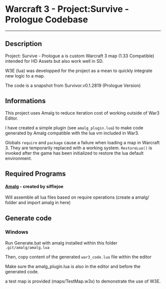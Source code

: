 # Warcraft 3 - Project:Survive - Prologue Codebase
<hr/>

## Description

Project: Survive - Prologue a is custom Warcraft 3 map (1.33 Compatible) intended for HD Assets but also work well in SD.

W3E (lua) was developped for the project as a mean to quickly integrate new logic to a map.

The code is a snapshot from Survivor.v0.1.2819 (Prologue Version)

## Informations

This project uses Amalg to reduce iteration cost of working outside of War3 Editor.

I have created a simple plugin (see `amalg_plugin.lua`) to make code generated by Amalg compatible
with the lua vm included in War3.

Globals `require` and `package` cause a failure when loading a map in Warcraft 3. 
They are temporarily replaced with a working system.
`RestoreLua()` is invoked after the game has been initialized to restore the lua default environment.

## Required Programs

#### [Amalg](https://github.com/siffiejoe/lua-amalg) - created by siffiejoe

Will assemble all lua files based on require operations (create a amalg/ folder and import amalg in here)

## Generate code

### Windows 
Run Generate.bat with amalg installed within this folder `.git/amalg/amalg.lua`

Then, copy content of the generated `war3_code.lua` file within the editor

Make sure the amalg_plugin.lua is also in the editor and before the generated code.

a test map is provided (maps/TestMap.w3x) to demonstrate the use of W3E.